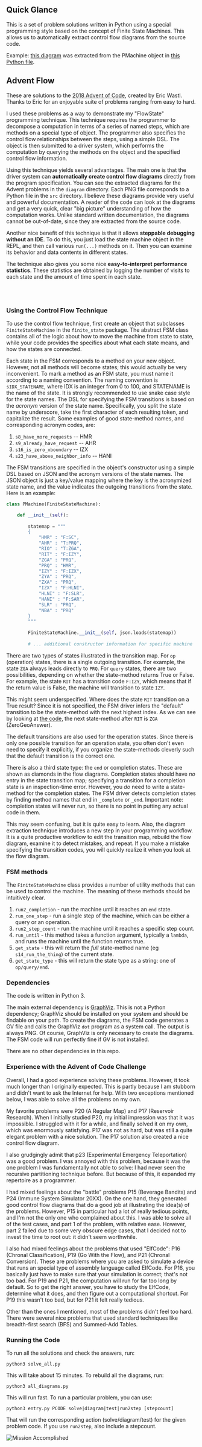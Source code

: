 
## Quick Glance

This is a set of problem solutions written in Python using a special programming style
	based on the concept of Finite State Machines.
This allows us to automatically extract control flow diagrams from the source code.

Example: [this diagram](diagram/p17a.png) was extracted from the PMachine
	object in [this Python file](src/p17a.py).

## Advent Flow

These are solutions to the [2018 Advent of Code](https://adventofcode.com/2018), created by Eric Wastl. 
Thanks to Eric for an enjoyable suite of problems ranging from easy to hard. 

I used these problems as a way to demonstrate my "FlowState" programming technique.
This technique requires the programmer to decompose a computation in terms of a series of 
	named steps, which are methods on a special type of object.
The programmer also specifies the control flow relationships between the steps, 
	using a simple DSL.
The object is then submitted to a driver system, which performs the computation
	by querying the methods on the object and the specified control flow information.
	
Using this technique yields several advantages.
The main one is that the driver system can 
	**automatically create control flow diagrams** directly from the program specification.
You can see the extracted diagrams for the Advent problems in the `diagram` directory.
Each PNG file corresponds to a Python file in the `src` directory.
I believe these diagrams provide very useful and powerful documentation.
A reader of the code can look at the diagrams and get a very quick, clear "big picture" 
	understanding of how the computation works.
Unlike standard written documentation, the diagrams cannot be out-of-date,
	since they are extracted from the source code.

Another nice benefit of this technique is that it allows  **steppable debugging without an IDE**.
To do this, you just load the state machine object in the REPL,
	and then call various `run(...)` methods on it.
Then you can examine its behavior and data contents in different states.

The technique also gives you some nice **easy-to-interpret performance statistics**.
These statistics are obtained by logging the number of visits to each state and 
	the amount of time spent in each state.
	
<br/>
<br/>
	
	
### Using the Control Flow Technique


To use the control flow technique, first create an object that subclasses `FiniteStateMachine` 
	in the `finite_state` package.
The abstract FSM class contains all of the logic about how to move the machine from state to state,
	while your code provides the specifics about what each state means, 
	and how the states are connected.
	
Each state in the FSM corresponds to a method on your new object.
However, not all methods will become states; this would actually be very inconvenient.
To mark a method as an FSM state, you must name it according to a naming convention.
The naming convention is `sIDX_STATENAME`, where IDX is an integer from 0 to 100, and STATENAME
	is the name of the state.
It is strongly recommended to use snake case style for the state names. 
The DSL for specifying the FSM transitions is based on the *acronym* version of the state name.
Specifically, you split the state name by underscore, take the first character of each resulting token,
	and capitalize the result.
Some examples of good state-method names, and corresponding acronym codes, are:

1. `s8_have_more_requests` -- HMR
1. `s9_already_have_request` -- AHR
1. `s16_is_zero_xboundary` -- IZX
1. `s23_have_above_neighbor_info` -- HANI


The FSM transitions are specified in the object's constructor using a simple DSL based on JSON
	and the acronym versions of the state names.
The JSON object is just a key/value mapping where the key is the acronymized state name, and 
	the value indicates the outgoing transitions from the state.
Here is an example:

```python
class PMachine(FiniteStateMachine):

    def __init__(self):
        
        statemap = """
        {
            "HMR" : "F:SC",
            "AHR" : "T:PRQ",
            "RIO" : "T:ZGA",
            "RIT" : "F:IZY",
            "ZGA" : "PRQ",
            "PRQ" : "HMR",
            "IZY" : "F:IZX",
            "ZYA" : "PRQ",
            "ZXA" : "PRQ",
            "IZX" : "F:HLNI",
            "HLNI" : "F:SLR",
            "HANI" : "F:SAR",
            "SLR" : "PRQ",
            "NBA" : "PRQ"
        }
        """
        
        FiniteStateMachine.__init__(self, json.loads(statemap))
        
        # ... additional constructor information for specific machine
```

There are two types of states illustrated in the transition map.
For `op` (operation) states, there is a single outgoing transition.
For example, the state `ZGA` always leads directly to `PRQ`. 
For `query` states, there are two possibilities, depending on whether the state-method returns True or False.
For example, the state `RIT` has a transition code `F:IZY`, 
	which means that if the return value is False, the machine will transition to state `IZY`.

This might seem underspecified. 
Where does the state `RIT` transition on a True result?
Since it is not specified, the FSM driver infers the "default" transition to be 
	the state-method with the next highest index.
As we can see by looking at [the code](src/p22a.py), 
	the next state-method after `RIT` is `ZGA` (ZeroGeoAnswer).

The default transitions are also used for the operation states.
Since there is only one possible transition for an operation state,
	you often don't even need to specify it explicitly,
	if you organize the state-methods cleverly such that 
	the default transition is the correct one.
	
There is also a third state type: the `end` or completion states. 
These are shown as diamonds in the flow diagrams.
Completion states should have *no* entry in the state transition map;
	specifying a transition for a completion state is an inspection-time error.
However, you *do* need to write a state-method for the completion states.
The FSM driver detects completion states
	by finding method names that end in `_complete` or `_end`.
Important note: completion states will never run,
	so there is no point in putting any actual code in them.

This may seem confusing, but it is quite easy to learn.
Also, the diagram extraction technique introduces a new step in your programming workflow.
It is a quite productive workflow 
	to edit the transition map, rebuild the flow diagram, examine it to detect mistakes, and repeat.
If you make a mistake specifying the transition codes,
	you will quickly realize it when you look at the flow diagram.
	
	
### FSM methods

The `FiniteStateMachine` class provides a number of utility methods that can be used to control the machine.
The meaning of these methods should be intuitively clear.


1. `run2_completion` - run the machine until it reaches an `end` state.
1. `run_one_step` - run a single step of the machine, which can be either a query or an operation.
1. `run2_step_count` - run the machine until it reaches a specific step count.
1. `run_until` - this method takes a function argument, typically a `lambda`, 
and runs the machine until the function returns true.
1. `get_state` - this will return the *full* state-method name (eg `s14_run_the_thing`) of the current state.
1. `get_state_type` - this will return the state type as a string: one of `op/query/end`. 
	
### Dependencies 

The code is written in Python 3.

The main external dependency is [GraphViz](https://www.graphviz.org/).
This is not a Python dependency; GraphViz should be installed on your system and should be findable on your path.
To create the diagrams, the FSM code generates a GV file and calls the GraphViz `dot` program as a system call.
The output is always PNG.
Of course, GraphViz is only necessary to create the diagrams.
The FSM code will run perfectly fine if GV is not installed.

There are no other dependencies in this repo.

### Experience with the Advent of Code Challenge

Overall, I had a good experience solving these problems.
However, it took much longer than I originally expected.
This is partly because I am stubborn and didn't want to ask the Internet for help.
With two exceptions mentioned below, I was able to solve all the problems on my own.

My favorite problems were P20 (A Regular Map) and P17 (Reservoir Research).
When I initially studied P20, my initial impression was that it was impossible.
I struggled with it for a while, and finally solved it on my own,
	which was enormously satisfying.
P17 was not as hard, but was still a quite elegant problem with a nice solution.
The P17 solution also created a nice control flow diagram.

I also grudgingly admit that p23 (Experimental Emergency Teleportation) was a good problem.
I was annoyed with this problem,
	because it was the one problem I was fundamentally not able to solve: 
	I had never seen the recursive partitioning technique before.
But because of this, it expanded my repertoire as a programmer. 

I had mixed feelings about the "battle" problems P15 (Beverage Bandits) 
	and P24 (Immune System Simulator 20XX).
On the one hand, they generated good control flow diagrams
	that do a good job at illustrating the idea(s) of the problems.
However, P15 in particular had a lot of really tedious points, 
	and I'm not the only one who complained about this.
I was able to solve all of the test cases, and part 1 of the problem,
	with relative ease.
However, part 2 failed due to some very obscure edge cases, 
	that I decided not to invest the time to root out: it didn't seem worthwhile.

I also had mixed feelings about the problems that used "ElfCode": 
	P16 (Chronal Classification), P19 (Go With the Flow), and P21 (Chronal Conversion).
These are problems where you are asked to simulate a device 
	that runs an special type of assembly language called ElfCode.
For P16, you basically just have to make sure that your simulation is correct;
	that's not too bad.
For P19 and P21, the computation will run for far too long by default. 
So to get the right answer, you have to study the ElfCode, determine what it does,
	and then figure out a computational shortcut.
For P19 this wasn't too bad, but for P21 it felt really tedious.
		
Other than the ones I mentioned, most of the problems didn't feel too hard.	
There were several nice problems that used standard techniques like breadth-first search (BFS)
	and Summed-Add Tables.
	
	
### Running the Code

To run all the solutions and check the answers, run:

```
python3 solve_all.py
```

This will take about 15 minutes.
To rebuild all the diagrams, run:

```
python3 all_diagrams.py
```

This will run fast.
To run a particular problem, you can use:

```
python3 entry.py PCODE solve|diagram|test|run2step [stepcount]
```

That will run the corresponding action (solve/diagram/test) for the given problem code.
If you use `run2step`, also include a stepcount.


![Mission Accomplished](https://github.com/comperical/AdventFlow/blob/master/diagram/AdventComplete.png)





